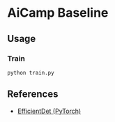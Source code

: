 # AiCamp Baseline


## Usage

### Train

```
python train.py
```

## References
- [EfficientDet (PyTorch)](https://github.com/rwightman/efficientdet-pytorch)
